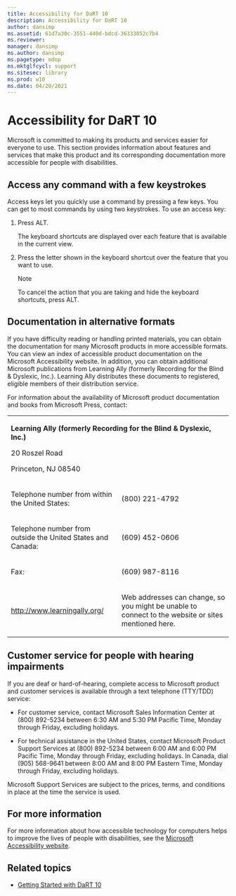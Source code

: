 ```yaml
---
title: Accessibility for DaRT 10
description: Accessibility for DaRT 10
author: dansimp
ms.assetid: 61d7a30c-3551-440d-bdcd-36333052c7b4
ms.reviewer:
manager: dansimp
ms.author: dansimp
ms.pagetype: mdop
ms.mktglfcycl: support
ms.sitesec: library
ms.prod: w10
ms.date: 04/20/2021
---
```


# Accessibility for DaRT 10

Microsoft is committed to making its products and services easier for everyone to use. This section provides information about features and services that make this product and its corresponding documentation more accessible for people with disabilities.

## Access any command with a few keystrokes

Access keys let you quickly use a command by pressing a few keys. You can get to most commands by using two keystrokes. To use an access key:

1. Press ALT.

    The keyboard shortcuts are displayed over each feature that is available in the current view.

2. Press the letter shown in the keyboard shortcut over the feature that you want to use.

    > [!NOTE]
    > To cancel the action that you are taking and hide the keyboard shortcuts, press ALT.

## Documentation in alternative formats

If you have difficulty reading or handling printed materials, you can obtain the documentation for many Microsoft products in more accessible formats. You can view an index of accessible product documentation on the Microsoft Accessibility website. In addition, you can obtain additional Microsoft publications from Learning Ally (formerly Recording for the Blind & Dyslexic, Inc.). Learning Ally distributes these documents to registered, eligible members of their distribution service.

For information about the availability of Microsoft product documentation and books from Microsoft Press, contact:

<table>
<colgroup>
<col width="50%" />
<col width="50%" />
</colgroup>
<tbody>
<tr class="odd">
<td colspan="2" align="left"><p><strong>Learning Ally (formerly Recording for the Blind &amp; Dyslexic, Inc.)</strong></p>
<p>20 Roszel Road</p>
<p>Princeton, NJ 08540</p></td>
</tr>
<tr class="even">
<td align="left"><p>Telephone number from within the United States:</p></td>
<td align="left"><p>(800) 221-4792</p></td>
</tr>
<tr class="odd">
<td align="left"><p>Telephone number from outside the United States and Canada:</p></td>
<td align="left"><p>(609) 452-0606</p></td>
</tr>
<tr class="even">
<td align="left"><p>Fax:</p></td>
<td align="left"><p>(609) 987-8116</p></td>
</tr>
<tr class="odd">
<td align="left"><p><a href="https://go.microsoft.com/fwlink/?linkid=239" data-raw-source="[http://www.learningally.org/](https://go.microsoft.com/fwlink/?linkid=239)">http://www.learningally.org/</a></p></td>
<td align="left"><p>Web addresses can change, so you might be unable to connect to the website or sites mentioned here.</p></td>
</tr>
</tbody>
</table>

## Customer service for people with hearing impairments

If you are deaf or hard-of-hearing, complete access to Microsoft product and customer services is available through a text telephone (TTY/TDD) service:

- For customer service, contact Microsoft Sales Information Center at (800) 892-5234 between 6:30 AM and 5:30 PM Pacific Time, Monday through Friday, excluding holidays.

- For technical assistance in the United States, contact Microsoft Product Support Services at (800) 892-5234 between 6:00 AM and 6:00 PM Pacific Time, Monday through Friday, excluding holidays. In Canada, dial (905) 568-9641 between 8:00 AM and 8:00 PM Eastern Time, Monday through Friday, excluding holidays.

Microsoft Support Services are subject to the prices, terms, and conditions in place at the time the service is used.

## For more information

For more information about how accessible technology for computers helps to improve the lives of people with disabilities, see the [Microsoft Accessibility website](https://go.microsoft.com/fwlink/?linkid=8431).

## Related topics

- [Getting Started with DaRT 10](getting-started-with-dart-10.md)

